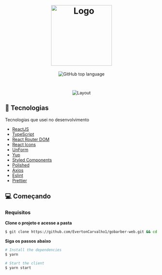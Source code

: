 <h1 align="center">
  <img alt="Logo" src="https://user-images.githubusercontent.com/82480230/181015720-d528b5c4-5e36-42f0-8ce2-5c7cda83a616.svg" width="200px">
</h1>

<p align="center">
  <img alt="GitHub top language" src="https://img.shields.io/github/languages/top/EvertonCarvalho1/gobarber-web?color=%23FF9000">
</p>

</br>

<p align="center">
  <img alt="Layout" src="https://user-images.githubusercontent.com/82480230/181015417-01225955-2163-42de-8da6-7682cfc14d3c.png">
</p>

## 🚀 Tecnologias

Tecnologias que usei no desenvolvimento

- [ReactJS](https://reactjs.org/)
- [TypeScript](https://www.typescriptlang.org/)
- [React Router DOM](https://reacttraining.com/react-router/)
- [React Icons](https://react-icons.netlify.com/#/)
- [UnForm](https://unform.dev/)
- [Yup](https://github.com/jquense/yup)
- [Styled Components](https://styled-components.com/)
- [Polished](https://github.com/styled-components/polished)
- [Axios](https://github.com/axios/axios)
- [Eslint](https://eslint.org/)
- [Prettier](https://prettier.io/)

## 💻 Começando

### Requisitos

**Clone o projeto e acesse a pasta**

```bash
$ git clone https://github.com/EvertonCarvalho1/gobarber-web.git && cd gobarber-web
```

**Siga os passos abaixo**

```bash
# Install the dependencies
$ yarn

# Start the client
$ yarn start
```

